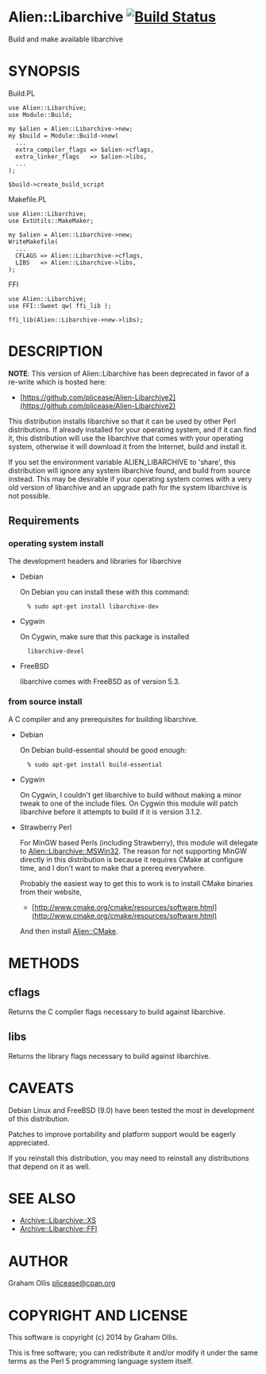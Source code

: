 # Alien::Libarchive [![Build Status](https://secure.travis-ci.org/plicease/Alien-Libarchive1.png)](http://travis-ci.org/plicease/Alien-Libarchive1)

Build and make available libarchive

# SYNOPSIS

Build.PL

    use Alien::Libarchive;
    use Module::Build;
    
    my $alien = Alien::Libarchive->new;
    my $build = Module::Build->new(
      ...
      extra_compiler_flags => $alien->cflags,
      extra_linker_flags   => $alien->libs,
      ...
    );
    
    $build->create_build_script

Makefile.PL

    use Alien::Libarchive;
    use ExtUtils::MakeMaker;
    
    my $alien = Alien::Libarchive->new;
    WriteMakefile(
      ...
      CFLAGS => Alien::Libarchive->cflags,
      LIBS   => Alien::Libarchive->libs,
    );

FFI

    use Alien::Libarchive;
    use FFI::Sweet qw( ffi_lib );
    
    ffi_lib(Alien::Libarchive->new->libs);

# DESCRIPTION

**NOTE**: This version of Alien::Libarchive has been deprecated in favor
of a re-write which is hosted here:

- [https://github.com/plicease/Alien-Libarchive2](https://github.com/plicease/Alien-Libarchive2)

This distribution installs libarchive so that it can be used by other
Perl distributions.  If already installed for your operating system, and
if it can find it, this distribution will use the libarchive that comes
with your operating system, otherwise it will download it from the 
Internet, build and install it.

If you set the environment variable ALIEN\_LIBARCHIVE to 'share', this
distribution will ignore any system libarchive found, and build from
source instead.  This may be desirable if your operating system comes
with a very old version of libarchive and an upgrade path for the 
system libarchive is not possible.

## Requirements

### operating system install

The development headers and libraries for libarchive

- Debian

    On Debian you can install these with this command:

        % sudo apt-get install libarchive-dev

- Cygwin

    On Cygwin, make sure that this package is installed

        libarchive-devel

- FreeBSD

    libarchive comes with FreeBSD as of version 5.3.

### from source install

A C compiler and any prerequisites for building libarchive.

- Debian

    On Debian build-essential should be good enough:

        % sudo apt-get install build-essential

- Cygwin

    On Cygwin, I couldn't get libarchive to build without making a
    minor tweak to one of the include files.  On Cygwin this module
    will patch libarchive before it attempts to build if it is
    version 3.1.2.

- Strawberry Perl

    For MinGW based Perls (including Strawberry), this module will
    delegate to [Alien::Libarchive::MSWin32](https://metacpan.org/pod/Alien::Libarchive::MSWin32).  The reason for not
    supporting MinGW directly in this distribution is because it
    requires CMake at configure time, and I don't want to make
    that a prereq everywhere.

    Probably the easiest way to get this to work is to install
    CMake binaries from their website,

    - [http://www.cmake.org/cmake/resources/software.html](http://www.cmake.org/cmake/resources/software.html)

    And then install [Alien::CMake](https://metacpan.org/pod/Alien::CMake).

# METHODS

## cflags

Returns the C compiler flags necessary to build against libarchive.

## libs

Returns the library flags necessary to build against libarchive.

# CAVEATS

Debian Linux and FreeBSD (9.0) have been tested the most
in development of this distribution.

Patches to improve portability and platform support would be eagerly
appreciated.

If you reinstall this distribution, you may need to reinstall any
distributions that depend on it as well.

# SEE ALSO

- [Archive::Libarchive::XS](https://metacpan.org/pod/Archive::Libarchive::XS)
- [Archive::Libarchive::FFI](https://metacpan.org/pod/Archive::Libarchive::FFI)

# AUTHOR

Graham Ollis <plicease@cpan.org>

# COPYRIGHT AND LICENSE

This software is copyright (c) 2014 by Graham Ollis.

This is free software; you can redistribute it and/or modify it under
the same terms as the Perl 5 programming language system itself.
